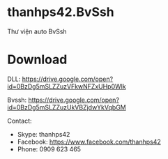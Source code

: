 # thanhps42.BvSsh
Thư viện auto BvSsh

# Download
DLL: https://drive.google.com/open?id=0BzDg5mSLZZuzVFkwNFZxUHp0Wlk

Bvssh: https://drive.google.com/open?id=0BzDg5mSLZZuzUkVBZjdwYkVqbGM

Contact:
- Skype: thanhps42
- Facebook: https://www.facebook.com/thanhps42
- Phone: 0909 623 465
